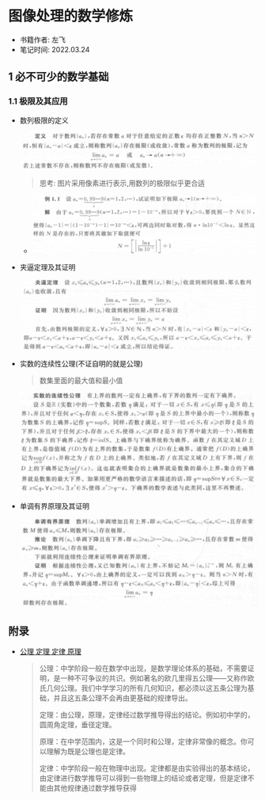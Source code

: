 # 图像处理的数学修炼

- 书籍作者: 左飞
- 笔记时间: 2022.03.24

## 1 必不可少的数学基础

### 1.1 极限及其应用

- 数列极限的定义

  ![image-20220324154500034](images/image-20220324154500034.png)

  > 思考: 图片采用像素进行表示,用数列的极限似乎更合适

  - ![image-20220324154915218](images/image-20220324154915218.png)

- 夹逼定理及其证明

  ![image-20220324160020812](images/image-20220324160020812.png)

- 实数的连续性公理(不证自明的就是公理)

  > 数集里面的最大值和最小值

  ![image-20220324161358255](images/image-20220324161358255.png)

  

- 单调有界原理及其证明

  ![image-20220324162655661](images/image-20220324162655661.png)





## 附录

- [公理 定理 定律 原理](https://zhuanlan.zhihu.com/p/52506376)

  > 公理：中学阶段一般在数学中出现，是数学理论体系的基础，不需要证明，是一种不可争议的共识。例如著名的欧几里得五公理——又称作欧氏几何公理。我们中学学习的所有几何知识，都必须以这五条公理为基础，并且这五条公理不会再由更基础的规律导出。
  >
  > 定理：由公理，原理，定律经过数学推导得出的结论。例如初中学的，圆周角定理，垂径定理。
  >
  > 原理：在中学范围内，这是一个同时和公理，定律非常像的概念。你可以理解为既是公理也是定律。
  >
  > 定律：中学阶段一般在物理中出现。定律都是由实验得出的基本结论，由定律进行数学推导可以得到一些物理上的结论或者定理，但是定律不能由其他规律通过数学推导获得
